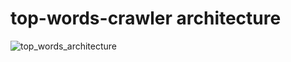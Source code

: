 # top-words-crawler architecture

![top_words_architecture](https://github.com/yvnb/top-words-crawler/assets/18187490/bf46b437-bcf9-4854-aa83-c9169c144ca2)
